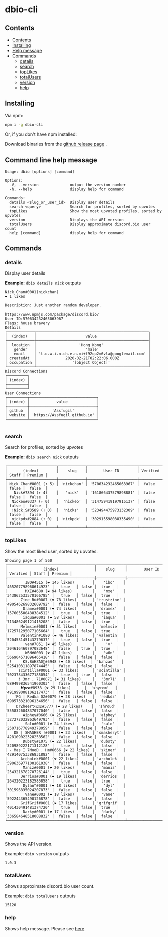 # dbio-cli
## Contents

- [Contents](#Contents)
- [Installing](#Installing)
- [Help message](#command-line-help-message)
- [Commands](#Commands)
  - [details](#details)
  - [search](#search)
  - [topLikes](#topLikes)
  - [totalUsers](#totalUsers)
  - [version](#version)
  - [help](#help)

## Installing

Via npm:

```bash
npm i -g dbio-cli
```
Or, if you don't have npm installed:

Download binaries from the [github release page](https://github.com/Assfugil/dbio-cli/releases/tag/latest) .

## Command line help message

```
Usage: dbio [options] [command]

Options:
  -V, --version              output the version number
  -h, --help                 display help for command

Commands:
  details <slug_or_user_id>  Display user details
  search <query>             Search for profiles, sorted by upvotes
  topLikes                   Show the most upvoted profiles, sorted by upvotes
  version                    Displays the API version
  totalUsers                 Display approximate discord.bio user count
  help [command]             display help for command
```
## Commands
### details
Display user details

**Example:** `dbio details nick` outputs

```xl
Nick Chan#0001(nickchan)
❤️ 1 likes

Description: Just another random developer.

https://www.npmjs.com/package/discord.bio/
User ID:570634232465063967
Flags: house bravery
Details
┌────────────┬──────────────────────────────────────────────────┐
│  (index)   │                      value                       │
├────────────┼──────────────────────────────────────────────────┤
│  location  │                   'Hong Kong'                    │
│   gender   │                      'male'                      │
│   email    │ 't.o.w.i.n.ch.e.n.mi+f92op2m6vla@googlemail.com' │
│ createdAt  │             2020-02-21T02:22:06.000Z             │
│ occupation │                '[object Object]'                 │
└────────────┴──────────────────────────────────────────────────┘
Discord Connections
┌─────────┐
│ (index) │
├─────────┤
└─────────┘
User Connections
┌─────────┬──────────────────────────────┐
│ (index) │            value             │
├─────────┼──────────────────────────────┤
│ github  │          'Assfugil'          │
│ website │ 'https://Assfugil.github.io' │
└─────────┴──────────────────────────────┘


```

### search

Search for profiles, sorted by upvotes

**Example:** `dbio search nick` outputs

```
┌──────────────────────┬────────────┬──────────────────────┬──────────┬───────┬─────────┐
│       (index)        │    slug    │       User ID        │ Verified │ Staff │ Premium │
├──────────────────────┼────────────┼──────────────────────┼──────────┼───────┼─────────┤
│ Nick Chan#0001 (↑ 5) │ 'nickchan' │ '570634232465063967' │  false   │ false │  false  │
│   Nick#7894 (↑ 4)    │   'nick'   │ '161866437579898881' │  false   │ false │  false  │
│  Nickeo#0337 (↑ 0)   │  'nickeo'  │ '314759419197915137' │  false   │ false │  false  │
│  !Nick.S#3589 (↑ 0)  │  'nicks'   │ '523494475973132309' │  false   │ false │  false  │
│  nickpdx#2884 (↑ 0)  │ 'nickpdx'  │ '302915598038335490' │  false   │ false │  false  │
└──────────────────────┴────────────┴──────────────────────┴──────────┴───────┴─────────┘
```

### topLikes

Show the most liked user, sorted by upvotes.

```
Showing page 1 of 560
┌───────────────────────────────────────┬─────────────┬──────────────────────┬──────────┬───────┬─────────┐
│                (index)                │    slug     │       User ID        │ Verified │ Staff │ Premium │
├───────────────────────────────────────┼─────────────┼──────────────────────┼──────────┼───────┼─────────┤
│        IBO#4515 (❤️ 145 likes)        │    'ibo'    │ '465207798968614923' │   true   │ false │  true   │
│        MXE#4680 (❤️ 94 likes)         │    'mxe'    │ '343862533570166785' │   true   │ false │  true   │
│      Zine Rù#0007 (❤️ 78 likes)       │ 'trustzine' │ '490546269832609792' │  false   │ false │  false  │
│       Dramex#0001 (❤️ 74 likes)       │  'dramex'   │ '157605500488384512' │   true   │ false │  true   │
│       iaqua#0001 (❤️ 58 likes)        │   'iaqua'   │ '713486249121415208' │  false   │ false │  true   │
│      Melmsie#0001 (❤️ 51 likes)       │  'melmsie'  │ '172571295077105664' │   true   │ false │  true   │
│      Valentín#1080 (❤️ 46 likes)      │ 'valentin'  │ '520453145143279637' │   true   │ false │  true   │
│        ven#7051 (❤️ 45 likes)         │     'v'     │ '204616460797083648' │  false   │ true  │  true   │
│        W6N#0003 (❤️ 42 likes)         │    'w6n'    │ '566904571096465418' │  false   │ false │  false  │
│ !     KS.BAHZAD🚬#5948 (❤️ 40 likes)  │  'bahzad'   │ '525410311897874445' │  false   │ false │  false  │
│     scintilla#0001 (❤️ 33 likes)      │ 'scintilla' │ '702373433677185054' │   true   │ true  │  false  │
│     ! 3mr , 71#0071 (❤️ 31 likes)     │   '3mr71'   │ '689499836541960303' │  false   │ false │  false  │
│      𝙃𝙮𝙧𝙤#8938 (❤️ 29 likes)      │  'xhyrom'   │ '491999008106217473' │  false   │ false │  false  │
│   'PG | Redka DZ#0079 (❤️ 28 likes)   │  'redkdz'   │ '698573321096134656' │  false   │ false │  false  │
│    DrZheerツ🇩🇪#5777 (❤️ 28 likes)    │  'shroud'   │ '555832684837077040' │  false   │ false │  false  │
│       Aiphey#0666 (❤️ 25 likes)       │  'aiphey'   │ '327272032863649793' │  false   │ false │  false  │
│        Salo#0001 (❤️ 24 likes)        │   'salo'    │ '250716778949378059' │  false   │ false │  false  │
│   DE | SMASHER !#0001 (❤️ 23 likes)   │ 'smasheryt' │ '428109022328258562' │  false   │ false │  false  │
│       Dubsty#1075 (❤️ 22 likes)       │  'dubsty'   │ '320989222171312128' │   true   │ false │  false  │
│ - Mas I 7MooD . Hm#6666 (❤️ 22 likes) │  'skiner'   │ '429140753386831882' │  false   │ false │  false  │
│      ArchoLek#0001 (❤️ 22 likes)      │ 'archolek'  │ '590636977100161038' │  false   │ false │  false  │
│       Maniz#0001 (❤️ 20 likes)        │   'maniz'   │ '254321678270726144' │   true   │ false │  false  │
│      Derrios#0001 (❤️ 19 likes)       │  'derrios'  │ '264320223182585858' │   true   │ false │  true   │
│       Dylan™#0001 (❤️ 18 likes)       │    'dyl'    │ '301596835024207873' │  false   │ false │  false  │
│        Vane#0002 (❤️ 18 likes)        │   'vane'    │ '592244365490126878' │  false   │ false │  false  │
│      GrifGrif#0001 (❤️ 17 likes)      │ 'grifgrif'  │ '401430491481374720' │   true   │ false │  true   │
│       Darky#0001 (❤️ 17 likes)        │   'darky'   │ '336584648518008832' │  false   │ false │  false  │
└───────────────────────────────────────┴─────────────┴──────────────────────┴──────────┴───────┴─────────┘
```
### version
Shows the API version.

Example: `dbio version` outputs

```
1.0.3
```

### totalUsers
Shows approximate discord.bio user count.

Example: `dbio totalUsers` outputs

```
15120
```
### help
Shows help message. Please see [here](#command-line-help-message)
